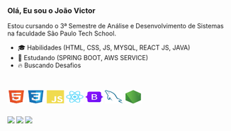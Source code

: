 ### Olá, Eu sou o João Victor

Estou cursando o 3ª Semestre de Análise e Desenvolvimento de Sistemas na faculdade São Paulo Tech School.

- 🎓 Habilidades (HTML, CSS, JS, MYSQL, REACT JS, JAVA)
- 🌱 Estudando (SPRING BOOT, AWS SERVICE)
- 🔥 Buscando Desafios


##
  
  <div style="display: inline_block"><br>
  <img align="center" alt="jv-HTML" height="30" width="40" src="https://raw.githubusercontent.com/devicons/devicon/master/icons/html5/html5-original.svg">
  <img align="center" alt="jv-CSS" height="30" width="40" src="https://raw.githubusercontent.com/devicons/devicon/master/icons/css3/css3-original.svg">
  <img align="center" alt="jv-Js" height="30" width="40" src="https://raw.githubusercontent.com/devicons/devicon/master/icons/javascript/javascript-plain.svg">
  <img align="center" alt="jv-Js" height="30" width="40" src="https://raw.githubusercontent.com/devicons/devicon/master/icons/react/react-original.svg">
  <img align="center" alt="jv-Js" height="30" width="40" src="https://raw.githubusercontent.com/devicons/devicon/master/icons/bootstrap/bootstrap-original.svg">
  <img align="center" alt="jv-Js" height="30" width="40" src="https://raw.githubusercontent.com/devicons/devicon/master/icons/mysql/mysql-original.svg">
  <img align="center" alt="jv-Js" height="30" width="40" src="https://raw.githubusercontent.com/devicons/devicon/master/icons/nodejs/nodejs-original.svg">

</div>
  
##
  
<div>

  <a href="https://instagram.com/_jaov_" target="_blank"><img src="https://img.shields.io/badge/-Instagram-%23E4405F?style=for-the-badge&logo=instagram&logoColor=white" target="_blank"></a>
  <a href = "mailto:joao.melo@sptech.school"><img src="https://img.shields.io/badge/-Gmail-%23333?style=for-the-badge&logo=gmail&logoColor=white" target="_blank"></a>
  <a href="https://www.linkedin.com/in/joão-victor-632a1021a/" target="_blank"><img src="https://img.shields.io/badge/-LinkedIn-%230077B5?style=for-the-badge&logo=linkedin&logoColor=white" target="_blank"></a> 
  
</div>
